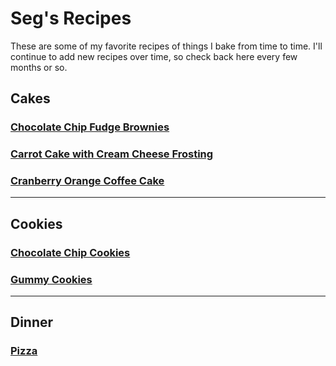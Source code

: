 # Seg's Recipes
These are some of my favorite recipes of things I bake from time to time.  I'll continue to add new recipes over time, so check back here every few months or so.

## Cakes

### [Chocolate Chip Fudge Brownies](https://github.com/s3govesus/recipes/blob/master/cakes/brownies.chocolate%20chip%20fudge.md)

### [Carrot Cake with Cream Cheese Frosting](https://github.com/s3govesus/recipes/blob/master/cakes/cake.carrot%20cake.md)

### [Cranberry Orange Coffee Cake](https://github.com/s3govesus/recipes/blob/master/cakes/cake.coffee%20cake.cranberry%20orange.md)

---

## Cookies

### [Chocolate Chip Cookies](https://github.com/s3govesus/recipes/blob/master/cookies/cookies.chocolate%20chip.md)

### [Gummy Cookies](https://github.com/s3govesus/recipes/blob/master/cookies/cookies.gummy.md)

---

## Dinner

### [Pizza](https://github.com/s3govesus/recipes/blob/master/dinner/pizza.md)
